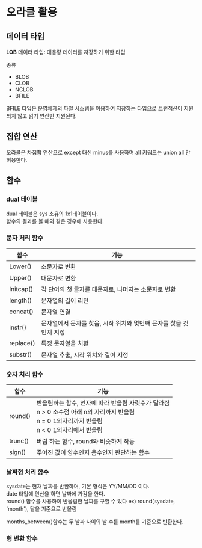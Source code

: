 # 오라클 활용

## 데이터 타입

**LOB** 데이터 타입: 대용량 데이터를 저장하기 위한 타입

종류

- BLOB
- CLOB
- NCLOB
- BFILE

BFILE 타입은 운영체제의 파일 시스템을 이용하여 저장하는 타입으로 트랜잭션이 지원되지 않고 읽기 연산만 지원된다. 

## 집합 연산

오라클은 차집합 연산으로 except 대신 minus를 사용하며 all 키워드는 union all 만 허용한다.

## 함수

### dual 테이블

dual 테이블은 sys 소유의 1x1테이블이다.  
함수의 결과를 볼 때와 같은 경우에 사용한다.

### 문자 처리 함수

| 함수      | 기능                                                         |
| --------- | ------------------------------------------------------------ |
| Lower()   | 소문자로 변환                                                |
| Upper()   | 대문자로 변환                                                |
| Initcap() | 각 단어의 첫 글자를 대문자로, 나머지는 소문자로 변환         |
| length()  | 문자열의 길이 리턴                                           |
| concat()  | 문자열 연결                                                  |
| instr()   | 문자열에서 문자를 찾음, 시작 위치와 몇번째 문자를 찾을 것인지 지정 |
| replace() | 특정 문자열을 치환                                           |
| substr()  | 문자열 추출, 시작 위치와 길이 지정                           |

### 숫자 처리 함수

| 함수    | 기능                                                         |
| ------- | ------------------------------------------------------------ |
| round() | 반올림하는 함수, 인자에 따라 반올림 자릿수가 달라짐  <br />n > 0 소수점 아래 n의 자리까지 반올림  <br />n = 0 1의자리까지 반올림  <br />n < 0 1의자리에서 반올림 |
| trunc() | 버림 하는 함수, round와 비슷하게 작동                        |
| sign()  | 주어진 값이 양수인지 음수인지 판단하는 함수                  |

### 날짜형 처리 함수

sysdate는 현재 날짜를 반환하며, 기본 형식은 YY/MM/DD 이다.  
date 타입에 연산을 하면 날짜에 가감을 한다.  
round() 함수를 사용하여 반올림한 날짜를 구할 수 있다 ex) round(sysdate, 'month'), 달을 기준으로 반올림 

months_between()함수는 두 날짜 사이의 날 수를 month를 기준으로 반환한다.

### 형 변환 함수

